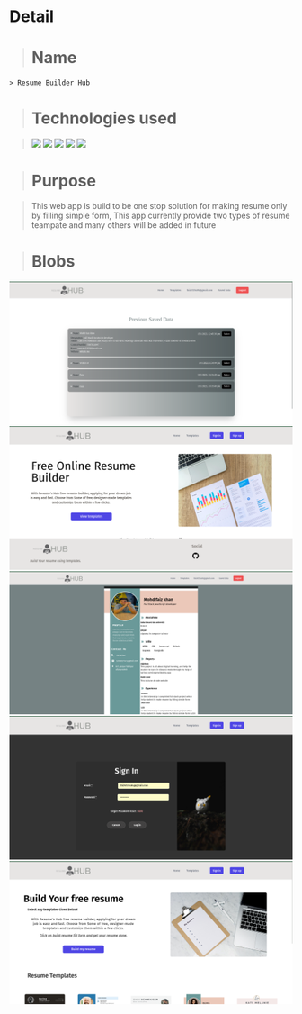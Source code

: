 # Detail

> # Name

    > Resume Builder Hub

> # Technologies used

> ![](https://img.shields.io/badge/Front--end-ReactJs-%231182c2) ![](https://img.shields.io/badge/Back--end-NodeJs-%23c49beb) ![](https://img.shields.io/badge/State--management-Zustand-%23d9634d) ![](https://img.shields.io/badge/Styling-TailwindCSS-%230c7dbd) ![](https://img.shields.io/badge/DatabBase-MongoDB-%234ac41c)

> # Purpose

> This web app is build to be one stop solution for making resume only by filling simple form, This app currently provide two types of resume teampate and many others will be added in future

> # Blobs

![](https://github.com/mfaizk/Resume-Hub-Resume-Builder-/blob/master/resumeBuilderBlobs/detailPage.png)
![](https://github.com/mfaizk/Resume-Hub-Resume-Builder-/blob/master/resumeBuilderBlobs/homePage.png)
![](https://github.com/mfaizk/Resume-Hub-Resume-Builder-/blob/master/resumeBuilderBlobs/resumePage.png)
![](https://github.com/mfaizk/Resume-Hub-Resume-Builder-/blob/master/resumeBuilderBlobs/signinPage.png)
![](https://github.com/mfaizk/Resume-Hub-Resume-Builder-/blob/master/resumeBuilderBlobs/templatePage.png)
